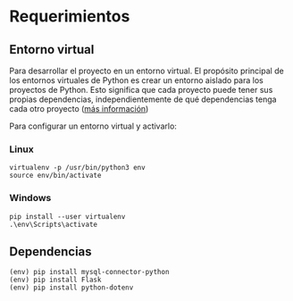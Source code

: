 # Requerimientos

## Entorno virtual

Para desarrollar el proyecto en un entorno virtual. El propósito principal de los entornos virtuales de Python es crear un entorno aislado para los proyectos de Python. Esto significa que cada proyecto puede tener sus propias dependencias, independientemente de qué dependencias tenga cada otro proyecto ([más información](https://realpython.com/python-virtual-environments-a-primer/))

Para configurar un entorno virtual y activarlo:

### Linux

```
virtualenv -p /usr/bin/python3 env
source env/bin/activate
```

### Windows

```
pip install --user virtualenv
.\env\Scripts\activate

```

## Dependencias

```
(env) pip install mysql-connector-python
(env) pip install Flask
(env) pip install python-dotenv
```
